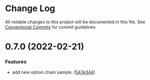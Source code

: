 # Change Log

All notable changes to this project will be documented in this file.
See [Conventional Commits](https://conventionalcommits.org) for commit guidelines.

# 0.7.0 (2022-02-21)


### Features

* add new option chain sample. ([547e344](https://github.com/activfinancial/one-api/commit/547e344825d1f547b391721093b4f5088ad9466a))
